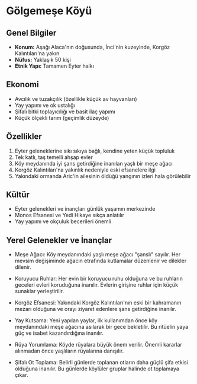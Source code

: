 # Gölgemeşe Köyü

## Genel Bilgiler
- **Konum:** Aşağı Alaca'nın doğusunda, İnci'nin kuzeyinde, Korgöz Kalıntıları'na yakın
- **Nüfus:** Yaklaşık 50 kişi
- **Etnik Yapı:** Tamamen Eyter halkı

## Ekonomi
- Avcılık ve tuzakçılık (özellikle küçük av hayvanları)
- Yay yapımı ve ok ustalığı
- Şifalı bitki toplayıcılığı ve basit ilaç yapımı
- Küçük ölçekli tarım (geçimlik düzeyde)

## Özellikler
1. Eyter geleneklerine sıkı sıkıya bağlı, kendine yeten küçük topluluk
2. Tek katlı, taş temelli ahşap evler
3. Köy meydanında iyi şans getirdiğine inanılan yaşlı bir meşe ağacı
4. Korgöz Kalıntıları'na yakınlık nedeniyle eski efsanelere ilgi
5. Yakındaki ormanda Aric'in ailesinin öldüğü yangının izleri hala görülebilir

## Kültür
- Eyter gelenekleri ve inançları günlük yaşamın merkezinde
- Monos Efsanesi ve Yedi Hikaye sıkça anlatılır
- Yay yapımı ve okçuluk becerileri önemli

## Yerel Gelenekler ve İnançlar

- Meşe Ağacı: Köy meydanındaki yaşlı meşe ağacı "şanslı" sayılır. Her mevsim değişiminde ağacın etrafında kutlamalar düzenlenir ve dilekler dilenir.

- Koruyucu Ruhlar: Her evin bir koruyucu ruhu olduğuna ve bu ruhların geceleri evleri koruduğuna inanılır. Evlerin girişine ruhlar için küçük sunaklar yerleştirilir.

- Korgöz Efsanesi: Yakındaki Korgöz Kalıntıları'nın eski bir kahramanın mezarı olduğuna ve orayı ziyaret edenlere şans getirdiğine inanılır.

- Yay Kutsama: Yeni yapılan yaylar, ilk kullanımdan önce köy meydanındaki meşe ağacına asılarak bir gece bekletilir. Bu ritüelin yaya güç ve isabet kazandırdığına inanılır.

- Rüya Yorumlama: Köyde rüyalara büyük önem verilir. Önemli kararlar alınmadan önce yaşlıların rüyalarına danışılır.

- Şifalı Ot Toplama: Belirli günlerde toplanan otların daha güçlü şifa etkisi olduğuna inanılır. Bu günlerde köylüler gruplar halinde ot toplamaya çıkar.